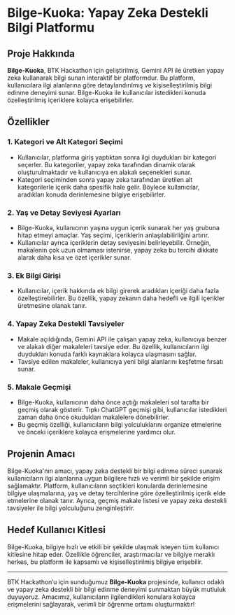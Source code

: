 # Bilge-Kuoka: Yapay Zeka Destekli Bilgi Platformu

## Proje Hakkında

**Bilge-Kuoka**, BTK Hackathon için geliştirilmiş, Gemini API ile üretken yapay zeka kullanarak bilgi sunan interaktif bir platformdur. Bu platform, kullanıcılara ilgi alanlarına göre detaylandırılmış ve kişiselleştirilmiş bilgi edinme deneyimi sunar. Bilge-Kuoka ile kullanıcılar istedikleri konuda özelleştirilmiş içeriklere kolayca erişebilirler.

## Özellikler

### 1. **Kategori ve Alt Kategori Seçimi**
   - Kullanıcılar, platforma giriş yaptıktan sonra ilgi duydukları bir kategori seçerler. Bu kategoriler, yapay zeka tarafından dinamik olarak oluşturulmaktadır ve kullanıcıya en alakalı seçenekleri sunar.
   - Kategori seçiminden sonra yapay zeka tarafından üretilen alt kategorilerle içerik daha spesifik hale gelir. Böylece kullanıcılar, aradıkları konuda derinlemesine bilgiye erişebilirler.

### 2. **Yaş ve Detay Seviyesi Ayarları**
   - Bilge-Kuoka, kullanıcının yaşına uygun içerik sunarak her yaş grubuna hitap etmeyi amaçlar. Yaş seçimi, içeriklerin anlaşılabilirliğini artırır.
   - Kullanıcılar ayrıca içeriklerin detay seviyesini belirleyebilir. Örneğin, makalenin çok uzun olmaması istenirse, yapay zeka bu tercihi dikkate alarak daha kısa ve özet içerikler sunar.

### 3. **Ek Bilgi Girişi**
   - Kullanıcılar, içerik hakkında ek bilgi girerek aradıkları içeriği daha fazla özelleştirebilirler. Bu özellik, yapay zekanın daha hedefli ve ilgili içerikler üretmesine olanak tanır.

### 4. **Yapay Zeka Destekli Tavsiyeler**
   - Makale açıldığında, Gemini API ile çalışan yapay zeka, kullanıcıya benzer ve alakalı diğer makaleleri tavsiye eder. Bu özellik, kullanıcıların ilgi duydukları konuda farklı kaynaklara kolayca ulaşmasını sağlar.
   - Tavsiye edilen makaleler, kullanıcıya yeni bilgi alanlarını keşfetme fırsatı sunar.

### 5. **Makale Geçmişi**
   - Bilge-Kuoka, kullanıcının daha önce açtığı makaleleri sol tarafta bir geçmiş olarak gösterir. Tıpkı ChatGPT geçmişi gibi, kullanıcılar istedikleri zaman daha önce okudukları makalelere dönebilirler.
   - Bu geçmiş özelliği, kullanıcıların bilgi yolculuklarını organize etmelerine ve önceki içeriklere kolayca erişmelerine yardımcı olur.

## Projenin Amacı

Bilge-Kuoka'nın amacı, yapay zeka destekli bir bilgi edinme süreci sunarak kullanıcıların ilgi alanlarına uygun bilgilere hızlı ve verimli bir şekilde erişim sağlamaktır. Platform, kullanıcıların seçtikleri konularda derinlemesine bilgiye ulaşmalarına, yaş ve detay tercihlerine göre özelleştirilmiş içerik elde etmelerine olanak tanır. Ayrıca, geçmiş makale listesi ve yapay zeka destekli tavsiyeler ile bilgi yolculuğunu zenginleştirir.

## Hedef Kullanıcı Kitlesi

Bilge-Kuoka, bilgiye hızlı ve etkili bir şekilde ulaşmak isteyen tüm kullanıcı kitlesine hitap eder. Özellikle öğrenciler, araştırmacılar ve bilgiye meraklı herkes, bu platform ile kapsamlı ve kişiselleştirilmiş bilgiye erişebilir.

---

BTK Hackathon’u için sunduğumuz **Bilge-Kuoka** projesinde, kullanıcı odaklı ve yapay zeka destekli bir bilgi edinme deneyimi sunmaktan büyük mutluluk duyuyoruz. Amacımız, kullanıcıların ilgilendikleri konulara kolayca erişmelerini sağlayarak, verimli bir öğrenme ortamı oluşturmaktır!

